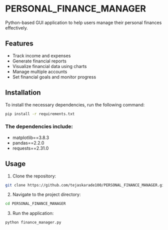 # PERSONAL_FINANCE_MANAGER

Python-based GUI application to help users manage their personal finances effectively.

## Features

- Track income and expenses
- Generate financial reports
- Visualize financial data using charts
- Manage multiple accounts
- Set financial goals and monitor progress

## Installation

To install the necessary dependencies, run the following command:

```sh
pip install -r requirements.txt
```

### The dependencies include:

- matplotlib==3.8.3
- pandas==2.2.0
- requests==2.31.0


## Usage

1. Clone the repository:
```sh
git clone https://github.com/tejaskarade100/PERSONAL_FINANCE_MANAGER.git
```
2. Navigate to the project directory:
```sh
cd PERSONAL_FINANCE_MANAGER
```
3. Run the application:
```sh
python finance_manager.py
```
